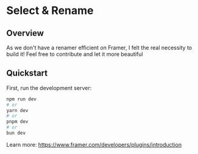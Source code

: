# Select & Rename

## Overview

As we don't have a renamer efficient on Framer, I felt the real necessity to build it! Feel free to contribute and let it more beautiful

## Quickstart

First, run the development server:

```bash
npm run dev
# or
yarn dev
# or
pnpm dev
# or
bun dev
```

Learn more: https://www.framer.com/developers/plugins/introduction

